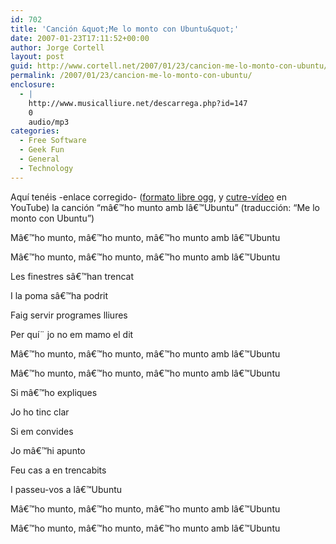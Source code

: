```yaml
---
id: 702
title: 'Canción &quot;Me lo monto con Ubuntu&quot;'
date: 2007-01-23T17:11:52+00:00
author: Jorge Cortell
layout: post
guid: http://www.cortell.net/2007/01/23/cancion-me-lo-monto-con-ubuntu/
permalink: /2007/01/23/cancion-me-lo-monto-con-ubuntu/
enclosure:
  - |
    http://www.musicalliure.net/descarrega.php?id=147
    0
    audio/mp3
categories:
  - Free Software
  - Geek Fun
  - General
  - Technology
---
```

Aquí­ tenéis -enlace corregido- (<a target="_blank" title="canción en ogg" href="http://www.musicalliure.net/descarrega.php?id=147">formato libre ogg</a>, y <a target="_blank" title="YouTube" href="http://www.youtube.com/watch?v=mHAdVv6KFJc">cutre-ví­deo</a> en YouTube) la canción &#8220;mâ€™ho munto amb lâ€™Ubuntu&#8221; (traducción: &#8220;Me lo monto con Ubuntu&#8221;)

Mâ€™ho munto, mâ€™ho munto, mâ€™ho munto amb lâ€™Ubuntu
  
Mâ€™ho munto, mâ€™ho munto, mâ€™ho munto amb lâ€™Ubuntu
  
Les finestres sâ€™han trencat
  
I la poma sâ€™ha podrit
  
Faig servir programes lliures
  
Per quí¨ jo no em mamo el dit
  
Mâ€™ho munto, mâ€™ho munto, mâ€™ho munto amb lâ€™Ubuntu
  
Mâ€™ho munto, mâ€™ho munto, mâ€™ho munto amb lâ€™Ubuntu
  
Si mâ€™ho expliques
  
Jo ho tinc clar
  
Si em convides
  
Jo mâ€™hi apunto
  
Feu cas a en trencabits
  
I passeu-vos a lâ€™Ubuntu
  
Mâ€™ho munto, mâ€™ho munto, mâ€™ho munto amb lâ€™Ubuntu
  
Mâ€™ho munto, mâ€™ho munto, mâ€™ho munto amb lâ€™Ubuntu